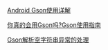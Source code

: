 [Android Gson使用详解](https://mp.weixin.qq.com/s?__biz=MzA5MzI3NjE2MA==&mid=2650243206&idx=1&sn=28c1d807ae3a8a5ef32c91095f264ab1&chksm=886371e9bf14f8ffdd8507252315c96e371fc4f916c854bce85a178222104b1d9684e9ab4bae&mpshare=1&scene=23&srcid=0613s40oToGDktV7MvTtaa2B#rd)

[你真的会用Gson吗?Gson使用指南](https://www.jianshu.com/p/e740196225a4)

[Gson解析空字符串异常的处理](https://www.jianshu.com/p/e03a96f5a321)
